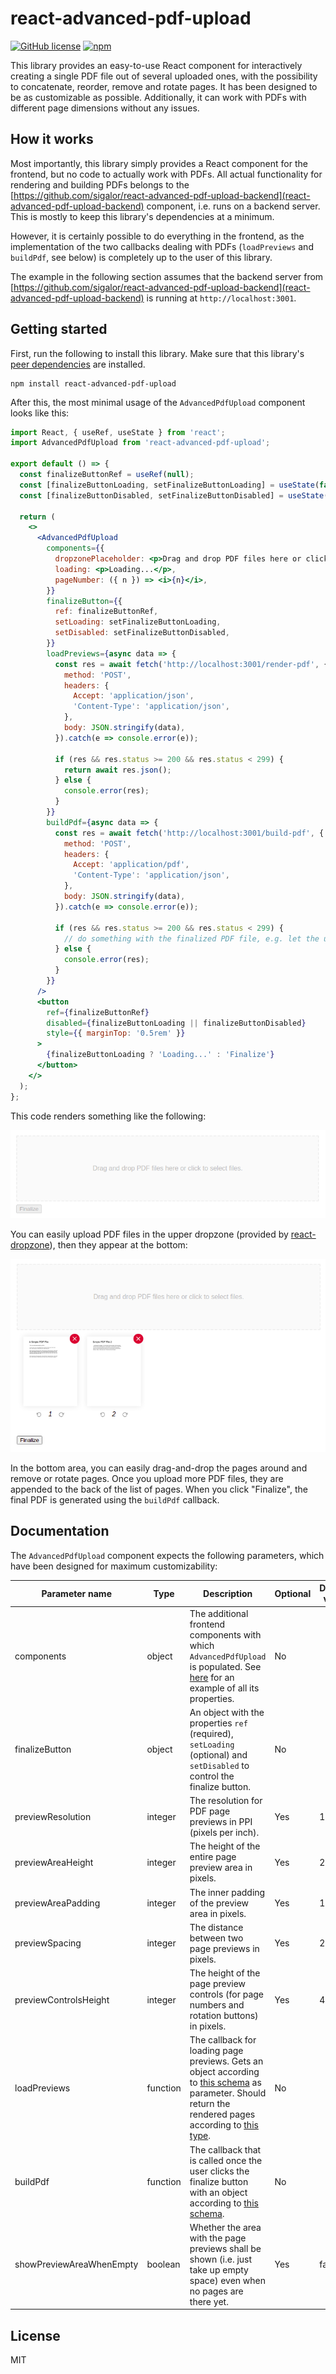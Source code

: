# react-advanced-pdf-upload

[![GitHub license](https://img.shields.io/github/license/sigalor/react-advanced-pdf-upload)](https://github.com/sigalor/react-advanced-pdf-upload/blob/master/LICENSE) [![npm](https://img.shields.io/npm/v/react-advanced-pdf-upload)](https://www.npmjs.com/package/react-advanced-pdf-upload)

This library provides an easy-to-use React component for interactively creating a single PDF file out of several uploaded ones, with the possibility to concatenate, reorder, remove and rotate pages. It has been designed to be as customizable as possible. Additionally, it can work with PDFs with different page dimensions without any issues.

## How it works

Most importantly, this library simply provides a React component for the frontend, but no code to actually work with PDFs. All actual functionality for rendering and building PDFs belongs to the [https://github.com/sigalor/react-advanced-pdf-upload-backend](react-advanced-pdf-upload-backend) component, i.e. runs on a backend server. This is mostly to keep this library's dependencies at a minimum.

However, it is certainly possible to do everything in the frontend, as the implementation of the two callbacks dealing with PDFs (`loadPreviews` and `buildPdf`, see below) is completely up to the user of this library.

The example in the following section assumes that the backend server from [https://github.com/sigalor/react-advanced-pdf-upload-backend](react-advanced-pdf-upload-backend) is running at `http://localhost:3001`.

## Getting started

First, run the following to install this library. Make sure that this library's [peer dependencies](https://github.com/sigalor/react-advanced-pdf-upload/blob/main/package.json#L34) are installed.

```
npm install react-advanced-pdf-upload
```

After this, the most minimal usage of the `AdvancedPdfUpload` component looks like this:

```jsx
import React, { useRef, useState } from 'react';
import AdvancedPdfUpload from 'react-advanced-pdf-upload';

export default () => {
  const finalizeButtonRef = useRef(null);
  const [finalizeButtonLoading, setFinalizeButtonLoading] = useState(false);
  const [finalizeButtonDisabled, setFinalizeButtonDisabled] = useState(false);

  return (
    <>
      <AdvancedPdfUpload
        components={{
          dropzonePlaceholder: <p>Drag and drop PDF files here or click to select files.</p>,
          loading: <p>Loading...</p>,
          pageNumber: ({ n }) => <i>{n}</i>,
        }}
        finalizeButton={{
          ref: finalizeButtonRef,
          setLoading: setFinalizeButtonLoading,
          setDisabled: setFinalizeButtonDisabled,
        }}
        loadPreviews={async data => {
          const res = await fetch('http://localhost:3001/render-pdf', {
            method: 'POST',
            headers: {
              Accept: 'application/json',
              'Content-Type': 'application/json',
            },
            body: JSON.stringify(data),
          }).catch(e => console.error(e));

          if (res && res.status >= 200 && res.status < 299) {
            return await res.json();
          } else {
            console.error(res);
          }
        }}
        buildPdf={async data => {
          const res = await fetch('http://localhost:3001/build-pdf', {
            method: 'POST',
            headers: {
              Accept: 'application/pdf',
              'Content-Type': 'application/json',
            },
            body: JSON.stringify(data),
          }).catch(e => console.error(e));

          if (res && res.status >= 200 && res.status < 299) {
            // do something with the finalized PDF file, e.g. let the user download it
          } else {
            console.error(res);
          }
        }}
      />
      <button
        ref={finalizeButtonRef}
        disabled={finalizeButtonLoading || finalizeButtonDisabled}
        style={{ marginTop: '0.5rem' }}
      >
        {finalizeButtonLoading ? 'Loading...' : 'Finalize'}
      </button>
    </>
  );
};
```

This code renders something like the following:

![Basic demo 1](/docs/basic-demo-1.png)

You can easily upload PDF files in the upper dropzone (provided by [react-dropzone](https://react-dropzone.js.org)), then they appear at the bottom:

![Basic demo 2](/docs/basic-demo-2.png)

In the bottom area, you can easily drag-and-drop the pages around and remove or rotate pages. Once you upload more PDF files, they are appended to the back of the list of pages. When you click "Finalize", the final PDF is generated using the `buildPdf` callback.

## Documentation

The `AdvancedPdfUpload` component expects the following parameters, which have been designed for maximum customizability:

| Parameter name           | Type     | Description                                                                                                                                                                                                                                                                                                                                             | Optional | Default value |
| ------------------------ | -------- | ------------------------------------------------------------------------------------------------------------------------------------------------------------------------------------------------------------------------------------------------------------------------------------------------------------------------------------------------------- | -------- | ------------- |
| components               | object   | The additional frontend components with which `AdvancedPdfUpload` is populated. See [here](https://github.com/sigalor/react-advanced-pdf-upload-demo/blob/main/src/App.js#L28-L45) for an example of all its properties.                                                                                                                                | No       |               |
| finalizeButton           | object   | An object with the properties `ref` (required), `setLoading` (optional) and `setDisabled` to control the finalize button.                                                                                                                                                                                                                               | No       |               |
| previewResolution        | integer  | The resolution for PDF page previews in PPI (pixels per inch).                                                                                                                                                                                                                                                                                          | Yes      | 100           |
| previewAreaHeight        | integer  | The height of the entire page preview area in pixels.                                                                                                                                                                                                                                                                                                   | Yes      | 240           |
| previewAreaPadding       | integer  | The inner padding of the preview area in pixels.                                                                                                                                                                                                                                                                                                        | Yes      | 16            |
| previewSpacing           | integer  | The distance between two page previews in pixels.                                                                                                                                                                                                                                                                                                       | Yes      | 24            |
| previewControlsHeight    | integer  | The height of the page preview controls (for page numbers and rotation buttons) in pixels.                                                                                                                                                                                                                                                              | Yes      | 40            |
| loadPreviews             | function | The callback for loading page previews. Gets an object according to [this schema](https://github.com/sigalor/react-advanced-pdf-upload-backend/blob/main/src/schemas/render-pdf.json) as parameter. Should return the rendered pages according to [this type](https://github.com/sigalor/react-advanced-pdf-upload-backend/blob/main/src/types.ts#L24). | No       |               |
| buildPdf                 | function | The callback that is called once the user clicks the finalize button with an object according to [this schema](https://github.com/sigalor/react-advanced-pdf-upload-backend/blob/main/src/schemas/build-pdf.json).                                                                                                                                      | No       |               |
| showPreviewAreaWhenEmpty | boolean  | Whether the area with the page previews shall be shown (i.e. just take up empty space) even when no pages are there yet.                                                                                                                                                                                                                                | Yes      | false         |

## License

MIT
